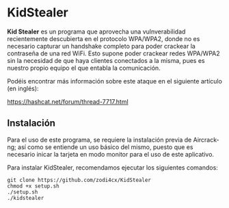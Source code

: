 # KidStealer                                                                                                                   

**Kid Stealer** es un programa que aprovecha una vulnverabilidad recientemente descubierta en el protocolo WPA/WPA2, donde no es necesario capturar un handshake completo para poder crackear la contraseña de una red WiFi. Esto supone poder crackear redes WPA/WPA2 sin la necesidad de que haya clientes conectados a la misma, pues es nuestro propio equipo el que entabla la comunicación.

Podéis encontrar más información sobre este ataque en el siguiente artículo (en inglés):

https://hashcat.net/forum/thread-7717.html

## Instalación

Para el uso de este programa, se requiere la instalación previa de Aircrack-ng; así como se entiende un uso básico del mismo, puesto que es necesario inicar la tarjeta en modo monitor para el uso de este aplicativo.

Para instalar KidStealer, recomendamos ejecutar los siguientes comandos:

```
git clone https://github.com/zodi4cx/KidStealer
chmod +x setup.sh
./setup.sh
./kidstealer
```

